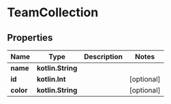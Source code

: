 
# TeamCollection

## Properties
Name | Type | Description | Notes
------------ | ------------- | ------------- | -------------
**name** | **kotlin.String** |  | 
**id** | **kotlin.Int** |  |  [optional]
**color** | **kotlin.String** |  |  [optional]




